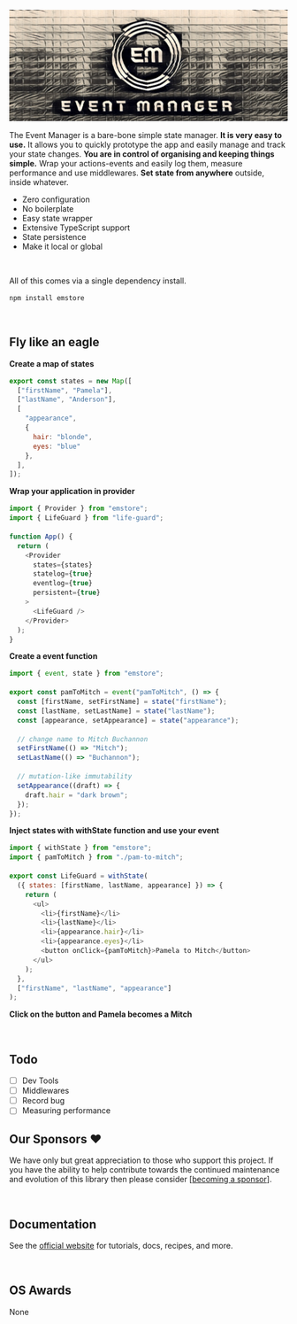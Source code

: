![alt text](https://raw.githubusercontent.com/nikolamar/em/master/.assets/em.png)

<p>The Event Manager is a bare-bone simple state manager. <strong>It is very easy to use.</strong> It allows you to quickly prototype the app and easily manage and track your state changes. <strong>You are in control of organising and keeping things simple.</strong> Wrap your actions-events and easily log them, measure performance and use middlewares. <strong>Set state from anywhere</strong> outside, inside whatever.</p>

<ul>
  <li>Zero configuration</li>
  <li>No boilerplate</li>
  <li>Easy state wrapper</li>
  <li>Extensive TypeScript support</li>
  <li>State persistence</li>
  <li>Make it local or global</li>
</ul>

<p>&nbsp;</p>

All of this comes via a single dependency install.

```
npm install emstore
```

<p>&nbsp;</p>

## Fly like an eagle

**Create a map of states**

```javascript
export const states = new Map([
  ["firstName", "Pamela"],
  ["lastName", "Anderson"],
  [
    "appearance",
    {
      hair: "blonde",
      eyes: "blue" 
    },
  ],
]);
```

**Wrap your application in provider**

```javascript
import { Provider } from "emstore";
import { LifeGuard } from "life-guard";

function App() {
  return (
    <Provider
      states={states}
      statelog={true}
      eventlog={true}
      persistent={true}
    >
      <LifeGuard />
    </Provider>
  );
}
```

**Create a event function**

```javascript
import { event, state } from "emstore";

export const pamToMitch = event("pamToMitch", () => {
  const [firstName, setFirstName] = state("firstName");
  const [lastName, setLastName] = state("lastName");
  const [appearance, setAppearance] = state("appearance");

  // change name to Mitch Buchannon
  setFirstName(() => "Mitch");
  setLastName(() => "Buchannon");

  // mutation-like immutability
  setAppearance((draft) => {
    draft.hair = "dark brown";
  });
});
```

**Inject states with withState function and use your event**

```javascript
import { withState } from "emstore";
import { pamToMitch } from "./pam-to-mitch";

export const LifeGuard = withState(
  ({ states: [firstName, lastName, appearance] }) => {
    return (
      <ul>
        <li>{firstName}</li>
        <li>{lastName}</li>
        <li>{appearance.hair}</li>
        <li>{appearance.eyes}</li>
        <button onClick={pamToMitch}>Pamela to Mitch</button>
      </ul>
    );
  },
  ["firstName", "lastName", "appearance"]
);
```

**Click on the button and Pamela becomes a Mitch**

<p>&nbsp;</p>

## Todo

- [ ] Dev Tools
- [ ] Middlewares
- [ ] Record bug
- [ ] Measuring performance

## Our Sponsors ❤️

We have only but great appreciation to those who support this project. If you
have the ability to help contribute towards the continued maintenance and
evolution of this library then please consider
[[becoming a sponsor](https://github.com/nikolamar/em)].

<p>&nbsp;</p>

## Documentation

See the [official website](https://github.com/nikolamar/em) for tutorials, docs, recipes,
and more.

<p>&nbsp;</p>

## OS Awards

None
